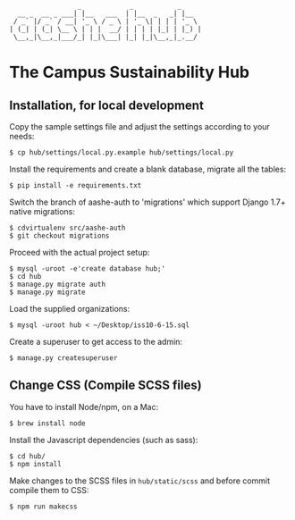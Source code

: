 ```
                 _            _           _
  __ _  __ _ ___| |__   ___  | |__  _   _| |__
 / _` |/ _` / __| '_ \ / _ \ | '_ \| | | | '_ \
| (_| | (_| \__ \ | | |  __/ | | | | |_| | |_) |
 \__,_|\__,_|___/_| |_|\___| |_| |_|\__,_|_.__/
```

# The Campus Sustainability Hub

## Installation, for local development

Copy the sample settings file and adjust the settings according to your needs:

    $ cp hub/settings/local.py.example hub/settings/local.py

Install the requirements and create a blank database, migrate all the tables:

    $ pip install -e requirements.txt

Switch the branch of aashe-auth to 'migrations' which support Django 1.7+
native migrations:

    $ cdvirtualenv src/aashe-auth
    $ git checkout migrations

Proceed with the actual project setup:

    $ mysql -uroot -e'create database hub;'
    $ cd hub
    $ manage.py migrate auth
    $ manage.py migrate

Load the supplied organizations:

    $ mysql -uroot hub < ~/Desktop/iss10-6-15.sql

Create a superuser to get access to the admin:

    $ manage.py createsuperuser


## Change CSS (Compile SCSS files)

You have to install Node/npm, on a Mac:

    $ brew install node

Install the Javascript dependencies (such as sass):

    $ cd hub/
    $ npm install

Make changes to the SCSS files in `hub/static/scss` and before commit compile
them to CSS:

    $ npm run makecss
